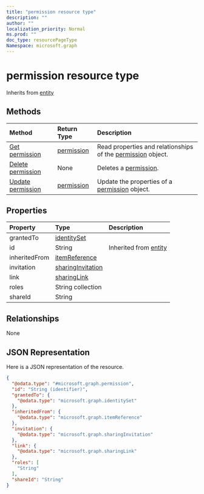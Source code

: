 ```yaml
---
title: "permission resource type"
description: ""
author: ""
localization_priority: Normal
ms.prod: ""
doc_type: resourcePageType
Namespace: microsoft.graph
---
```



# permission resource type




Inherits from [entity](../resources/entity.md)

## Methods
|Method|Return Type|Description|
|:---|:---|:---|
|[Get permission](../api/permission-get.md)|[permission](../resources/permission.md)|Read properties and relationships of the [permission](../resources/permission.md) object.|
|[Delete permission](../api/permission-delete.md)|None|Deletes a [permission](../resources/permission.md).|
|[Update permission](../api/permission-update.md)|[permission](../resources/permission.md)|Update the properties of a [permission](../resources/permission.md) object.|

## Properties
|Property|Type|Description|
|:---|:---|:---|
|grantedTo|[identitySet](../resources/identitySet.md)||
|id|String| Inherited from [entity](../resources/entity.md)|
|inheritedFrom|[itemReference](../resources/itemReference.md)||
|invitation|[sharingInvitation](../resources/sharingInvitation.md)||
|link|[sharingLink](../resources/sharingLink.md)||
|roles|String collection||
|shareId|String||

## Relationships
None

## JSON Representation
Here is a JSON representation of the resource.
<!-- {
  "blockType": "resource",
  "keyProperty": "id",
  "@odata.type": "microsoft.graph.permission",
  "baseType": "microsoft.graph.entity",
  "openType": false
}
-->
``` json
{
  "@odata.type": "#microsoft.graph.permission",
  "id": "String (identifier)",
  "grantedTo": {
    "@odata.type": "microsoft.graph.identitySet"
  },
  "inheritedFrom": {
    "@odata.type": "microsoft.graph.itemReference"
  },
  "invitation": {
    "@odata.type": "microsoft.graph.sharingInvitation"
  },
  "link": {
    "@odata.type": "microsoft.graph.sharingLink"
  },
  "roles": [
    "String"
  ],
  "shareId": "String"
}
```

